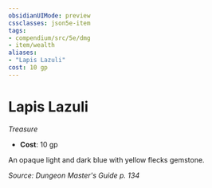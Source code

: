 ```yaml
---
obsidianUIMode: preview
cssclasses: json5e-item
tags:
- compendium/src/5e/dmg
- item/wealth
aliases: 
- "Lapis Lazuli"
cost: 10 gp
---
```

# Lapis Lazuli
*Treasure*  

- **Cost**: 10 gp

An opaque light and dark blue with yellow flecks gemstone.

*Source: Dungeon Master's Guide p. 134*